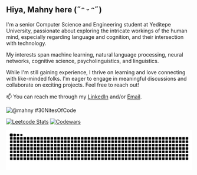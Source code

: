 ## Hiya, Mahny here (˶ᵔ ᵕ ᵔ˶)

I'm a senior Computer Science and Engineering student at Yeditepe University, passionate about exploring the intricate workings of the human mind, especially regarding language and cognition, and their intersection with technology. 

My interests span machine learning, natural language processing, neural networks, cognitive science, psycholinguistics, and linguistics. 

While I'm still gaining experience, I thrive on learning and love connecting with like-minded folks. I'm eager to engage in meaningful discussions and collaborate on exciting projects. Feel free to reach out!

 
 📫 You can reach me through my [LinkedIn](https://www.linkedin.com/in/mahnybarazandehtar/) and/or [Email](mahnybarazandehtar1998@gmail.com).
 
  ![@mahny #30NitesOfCode](https://www.codedex.io/api/petStatus?user=mahny)

  [![Leetcode Stats](https://leetcard.jacoblin.cool/mahny?theme=unicorn)](https://leetcode.com/mahny)
  [![Codewars](https://github.r2v.ch/codewars?user=mahny&theme=gradient_purple_dark&top_languages=true&hide_clan=true)](https://www.codewars.com/users/mahny)


![Snake animation](https://raw.githubusercontent.com/mahnyb/mahnyb/output/github-contribution-grid-snake-dark.svg)

<!--
**mahnyb/mahnyb** is a ✨ _special_ ✨ repository because its `README.md` (this file) appears on your GitHub profile.

Here are some ideas to get you started:

- 🔭 I’m currently working on ...
- 🌱 I’m currently learning: Java, Assembly, and Verilog
- 👯 I’m looking to collaborate on ...
- 🤔 I’m looking for help with ...
- 💬 Ask me about ...
- 📫 How to reach me: ...
- 😄 Pronouns: ...
- ⚡ Fun fact: ...
-->

